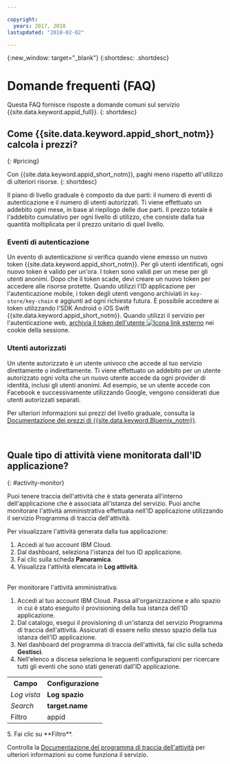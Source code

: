 ```yaml
---

copyright:
  years: 2017, 2018
lastupdated: "2018-02-02"

---
```

{:new_window: target="_blank"}
{:shortdesc: .shortdesc}


# Domande frequenti (FAQ)

Questa FAQ fornisce risposte a domande comuni sul servizio {{site.data.keyword.appid_full}}.
{: shortdesc}


## Come {{site.data.keyword.appid_short_notm}} calcola i prezzi?
{: #pricing}

Con {{site.data.keyword.appid_short_notm}}, paghi meno rispetto all'utilizzo di ulteriori risorse.
{: shortdesc}

Il piano di livello graduale è composto da due parti: il numero di eventi di autenticazione e il numero di utenti autorizzati. Ti viene effettuato un addebito ogni mese, in base al riepilogo delle due parti. Il prezzo totale è l'addebito cumulativo per ogni livello di utilizzo, che consiste dalla tua quantità moltiplicata per il prezzo unitario di quel livello.

### Eventi di autenticazione

Un evento di autenticazione si verifica quando viene emesso un nuovo token {{site.data.keyword.appid_short_notm}}. Per gli utenti identificati, ogni nuovo token è valido per un'ora. I token sono validi per un mese per gli utenti anonimi. Dopo che il token scade, devi creare un nuovo token per accedere alle risorse protette. Quando utilizzi l'ID applicazione per l'autenticazione mobile, i token degli utenti vengono archiviati in `key-store/key-chain` e aggiunti ad ogni richiesta futura. È possibile accedere ai token utilizzando l'SDK Android o iOS Swift {{site.data.keyword.appid_short_notm}}. Quando utilizzi il servizio per l'autenticazione web, <a href="https://github.com/ibm-cloud-security/appid-serversdk-nodejs" target="_blank">archivia il token dell'utente <img src="../../icons/launch-glyph.svg" alt="Icona link esterno"></a> nei cookie della sessione.

### Utenti autorizzati

Un utente autorizzato è un utente univoco che accede al tuo servizio direttamente o indirettamente. Ti viene effettuato un addebito per un utente autorizzato ogni volta che un nuovo utente accede da ogni provider di identità, inclusi gli utenti anonimi. Ad esempio, se un utente accede con Facebook e successivamente utilizzando Google, vengono considerati due utenti autorizzati separati.

Per ulteriori informazioni sui prezzi del livello graduale, consulta la [Documentazione dei prezzi di {{site.data.keyword.Bluemix_notm}}](/docs/billing-usage/how_charged.html#services).

</br>

## Quale tipo di attività viene monitorata dall'ID applicazione?
{: #activity-monitor}

Puoi tenere traccia dell'attività che è stata generata all'interno dell'applicazione che è associata all'istanza del servizio. Puoi anche monitorare l'attività amministrativa effettuata nell'ID applicazione utilizzando il servizio Programma di traccia dell'attività.

Per visualizzare l'attività generata dalla tua applicazione: 

1. Accedi al tuo account IBM Cloud.
2. Dal dashboard, seleziona l'istanza del tuo ID applicazione.
3. Fai clic sulla scheda **Panoramica**.
4. Visualizza l'attività elencata in **Log attività**.

</br>
Per monitorare l'attività amministrativa: 

1. Accedi al tuo account IBM Cloud. Passa all'organizzazione e allo spazio in cui è stato eseguito il provisioning della tua istanza dell'ID applicazione.
2. Dal catalogo, esegui il provisioning di un'istanza del servizio Programma di traccia dell'attività. Assicurati di essere nello stesso spazio della tua istanza dell'ID applicazione.
3. Nel dashboard del programma di traccia dell'attività, fai clic sulla scheda **Gestisci**.
4. Nell'elenco a discesa seleziona le seguenti configurazioni per ricercare tutti gli eventi che sono stati generati dall'ID applicazione.
<table>
  <tr>
    <th> Campo</th>
    <th> Configurazione </th>
  </tr>
  <tr>
    <td><i>Log vista</i></td>
    <td><b>Log spazio</b></td>
  </tr>
  <tr>
    <td><i>Search</i></td>
    <td><b>target.name</b></td>
  </tr>
  <tr>
    <td>Filtro </td>
    <td>appid</td>
  </tr>
</table>
5. Fai clic su **Filtro**.

Controlla la [Documentazione del programma di traccia dell'attività](/docs/services/cloud-activity-tracker/index.html) per ulteriori informazioni su come funziona il servizio.
